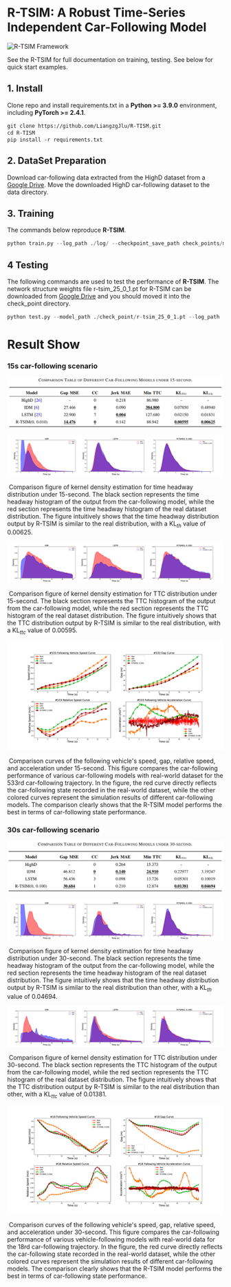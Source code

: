 # R-TSIM: A Robust Time-Series Independent Car-Following Model

![R-TSIM Framework](./fig/CF-LSTM.png)

See the R-TSIM for full documentation on training, testing. See below for quick start examples.

## 1. Install

Clone repo and install requirements.txt in a **Python >= 3.9.0** environment, including **PyTorch >= 2.4.1**.

```shell
git clone https://github.com/LiangzgJlu/R-TISM.git
cd R-TISM
pip install -r requirements.txt
```

## 2. DataSet Preparation

Download car-following data extracted from the HighD dataset from a [Google Drive](https://drive.google.com/drive/folders/1rLMe_x64DdZwBfV1218FtgiGem-ScXjV?usp=sharing). Move the downloaded HighD car-following dataset to the data directory.

## 3. Training

The commands below reproduce **R-TSIM**. 

```python
python train.py --log_path ./log/ --checkpoint_save_path check_points/my_r-tsim_25_0_1.pt  --history_windows_length 25 --batch_size 512 --epoche 400 --track_path_15 data/HighD_train_data.npy --track_path_30 data/30_HighD_train_data.npy --noise 0.1  --train
```

## 4 Testing

The following commands are used to test the performance of **R-TSIM**. The network structure weights file r-tsim_25_0_1.pt for R-TSIM can be downloaded from [Google Drive](https://drive.google.com/file/d/1E1iMxtIxi3Ul2JYZXZ08Rs1UntW3wwqx/view?usp=drive_link) and you should moved it into the check_point directory. 

```python
python test.py --model_path ./check_point/r-tsim_25_0_1.pt --log_path ./log --track_path data/HighD_train_data.npy -hwl 25 --mse
```

# Result Show

### 15s car-following scenario

![image-20241010231725071](./fig/table-15-compare)



![](./fig/compare_th_15.png)



​	Comparison figure of kernel density estimation for time headway distribution under 15-second. The black section represents the time headway histogram of the output from the car-following model, while the red section represents the time headway histogram of the real dataset distribution. The figure intuitively shows that the time headway distribution output by R-TSIM is similar to the real distribution, with a KL$_{th}$ value of 0.00625.

![](./fig/compare_ttc_15.png)

​	Comparison figure of kernel density estimation for TTC distribution under 15-second. The black section represents the TTC histogram of the output from the car-following model, while the red section represents the TTC histogram of the real dataset distribution. The figure intuitively shows that the TTC distribution output by R-TSIM is similar to the real distribution, with a KL$`_{ttc} `$ value of 0.00595.

![](./fig/533_compare.png)

​	Comparison curves of the following vehicle's speed, gap, relative speed, and acceleration under 15-second. This figure compares the car-following performance of various car-following models with real-world dataset for the 533rd car-following trajectory. In the figure, the red curve directly reflects the car-following state recorded in the real-world dataset, while the other colored curves represent the simulation results of different car-following models. The comparison clearly shows that the R-TSIM model performs the best in terms of car-following state performance.



### 30s car-following scenario

![image-20241010231824411](./fig/table-30-compare)


![](./fig\compare_th_30.png)

​	Comparison figure of kernel density estimation for time headway distribution under 30-second.  The black section represents the time headway histogram of the output from the car-following model, while the red section represents the time headway histogram of the real dataset distribution. The figure intuitively shows that the time headway distribution output by R-TSIM is similar to the real distribution than other, with a KL$_{th}$ value of 0.04694.

![](./fig/compare_ttc_30.png)

​	Comparison figure of kernel density estimation for TTC distribution under 30-second. The black section represents the TTC histogram of the output from the car-following model, while the red section represents the TTC histogram of the real dataset distribution. The figure intuitively shows that the TTC distribution output by R-TSIM is similar to the real distribution than other, with a KL$_{ttc}$ value of 0.01381.



![](./fig/18_compare.png)

​	Comparison curves of the following vehicle's speed, gap, relative speed, and acceleration under 30-second. This figure compares the car-following performance of various vehicle-following models with real-world data for the 18rd car-following trajectory. In the figure, the red curve directly reflects the car-following state recorded in the real-world dataset, while the other colored curves represent the simulation results of different car-following models. The comparison clearly shows that the R-TSIM model performs the best in terms of car-following state performance.



































